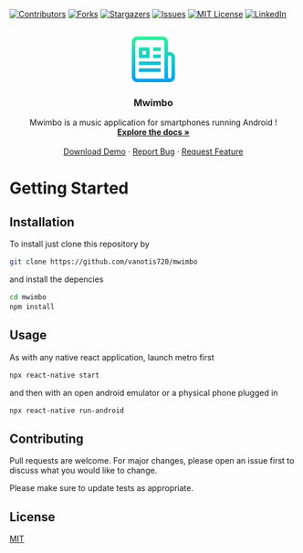 <!-- PROJECT SHIELDS -->
<!--
*** I'm using markdown "reference style" links for readability.
*** Reference links are enclosed in brackets [ ] instead of parentheses ( ).
*** See the bottom of this document for the declaration of the reference variables
*** for contributors-url, forks-url, etc. This is an optional, concise syntax you may use.
*** https://www.markdownguide.org/basic-syntax/#reference-style-links
-->

[![Contributors][contributors-shield]][contributors-url]
[![Forks][forks-shield]][forks-url]
[![Stargazers][stars-shield]][stars-url]
[![Issues][issues-shield]][issues-url]
[![MIT License][license-shield]][license-url]
[![LinkedIn][linkedin-shield]][linkedin-url]

<!-- PROJECT LOGO -->
<br />
<div align="center">
  <a href="https://github.com/vanotis720/mwimbo">
    <img src="src/assets/images/logo.png" alt="Logo" width="80" height="80">
  </a>

  <h3 align="center">Mwimbo</h3>

  <p align="center">
    Mwimbo is a music application for smartphones running Android !
    <br />
    <a href="https://github.com/vanotis720/mwimbo"><strong>Explore the docs »</strong></a>
    <br />
    <br />
    <a href="https://github.com/vanotis720/mwimbo">Download Demo</a>
    ·
    <a href="https://github.com/vanotis720/mwimbo/issues">Report Bug</a>
    ·
    <a href="https://github.com/vanotis720/mwimbo/issues">Request Feature</a>
  </p>
</div>

# Getting Started

## Installation

To install just clone this repository by

```bash
git clone https://github.com/vanotis720/mwimbo
```

and install the depencies

```bash
cd mwimbo
npm install
```

## Usage

As with any native react application, launch metro first

```bash
npx react-native start
```

and then with an open android emulator or a physical phone plugged in

```bash
npx react-native run-android
```

## Contributing

Pull requests are welcome. For major changes, please open an issue first to discuss what you would like to change.

Please make sure to update tests as appropriate.

## License

[MIT](https://choosealicense.com/licenses/mit/)

<!-- MARKDOWN LINKS & IMAGES -->
<!-- https://www.markdownguide.org/basic-syntax/#reference-style-links -->

[contributors-shield]: https://img.shields.io/github/contributors/vanotis720/mwimbo?style=for-the-badge
[contributors-url]: https://github.com/vanotis720/mwimbo/graphs/contributors
[forks-shield]: https://img.shields.io/github/forks/vanotis720/mwimbo?style=for-the-badge
[forks-url]: https://github.com/vanotis720/mwimbo/network/members
[stars-shield]: https://img.shields.io/github/stars/vanotis720/mwimbo?style=for-the-badge
[stars-url]: https://github.com/vanotis720/mwimbo/stargazers
[issues-shield]: https://img.shields.io/github/issues/vanotis720/mwimbo?style=for-the-badge
[issues-url]: https://github.com/vanotis720/mwimbo/issues
[license-shield]: https://img.shields.io/github/license/vanotis720/mwimbo?style=for-the-badge
[license-url]: https://github.com/vanotis720/mwimbo/LICENSE.md
[linkedin-shield]: https://img.shields.io/badge/-LinkedIn-black.svg?style=for-the-badge&logo=linkedin&colorB=555
[linkedin-url]: https://www.linkedin.com/in/vanotis720
[product-screenshot]: images/screenshot.png
